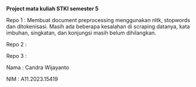 **__Project mata kuliah STKI semester 5__**

Repo 1 : Membuat document preprocessing menggunakan nltk, stopwords dan ditokenisasi. Masih ada beberapa kesalahan di scraping datanya, kata imbuhan, singkatan, dan konjungsi masih belum dihilangkan.

Repo 2 : 

Repo 3 : 




Nama  : Candra Wijayanto

NIM   : A11.2023.15419
